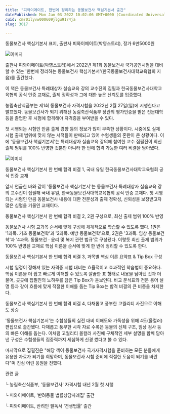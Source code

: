 ```yaml
---
title: "피와이메이트, 한번에 정리하는 동물보건사 핵심기본서 출간"
datePublished: Mon Jan 03 2022 10:02:06 GMT+0000 (Coordinated Universal Time)
cuid: cm701lyvw000609jlgu9174ja
slug: 3017

---
```



동물보건사 핵심기본서 표지, 출판사 피와이메이트(박영스토리), 정가 6만5000원

![이미지](https://cdn.hashnode.com/res/hashnode/image/upload/v1739251787381/df74728d-48b5-4e72-bd05-308e066788b3.jpeg)

출판사 피와이메이트(박영스토리)에서 2022년 제1회 동물보건사 국가공인시험을 대비할 수 있는 '한번에 정리하는 동물보건사 핵심기본서'(한국동물보건사대학교육협회 지음)를 출간했다.

이 책은 동물보건사 특례대상자 실습교육 강의 교수진의 집필과 한국동물보건사대학교육협회 공식 인증 교재로, 출제 정확성과 그에 대한 높은 신뢰도를 입증했다.

농림축산식품부는 제1회 동물보건사 자격시험을 2022년 2월 27일(일)에 시행한다고 발표했다. 동물보건사가 되기 위해선 농림축산식품부 장관의 평가인증을 받은 전문대학 등을 졸업한 후 시험에 합격해야 자격증을 부여받을 수 있다.

첫 시행되는 시험인 만큼 출제 경향 등의 정보가 많이 부족한 상황이다. 시중에도 실제 시험 출제 범위에 맞지 않는 서적들이 판매되고 있어 수험생들의 혼란이 큰 상황이다. 이에 '동물보건사 핵심기본서'는 특례대상자 실습교육 강의에 참여한 교수 집필진이 최신 출제 범위를 100% 반영한 것뿐만 아니라 한 번에 합격 가능한 여러 비결을 담아냈다.

![이미지](https://cdn.hashnode.com/res/hashnode/image/upload/v1739251789511/221a0530-c02e-495f-b511-fb3bd4fc3915.jpeg)

동물보건사 핵심기본서 한 번에 합격 비결 1, 국내 유일 한국동물보건사대학교육협회 공식 인증 교재

앞서 언급한 바와 같이 '동물보건사 핵심기본서'는 동물보건사 특례대상자 실습교육 강의 교수진이 집필해 국내 유일, 한국동물보건사대학교육협회 공식 인증 교재다. 첫 시행되는 시험인 만큼 동물보건사 내용에 대한 전문성과 출제 정확성, 신뢰성을 보장받고자 많은 심혈을 기울인 교재이다.

동물보건사 핵심기본서 한 번에 합격 비결 2, 2권 구성으로, 최신 출제 범위 100% 반영

동물보건사 시험 교과목 순서에 맞게 구성해 체계적으로 학습할 수 있도록 했다. 1권은 '1과목. 기초 동물보건학'과 '2과목. 예방 동물보건학'으로, 2권은 '3과목. 임상 동물보건학'과 '4과목. 동물보건ㆍ윤리 및 복지 관련 법규'로 구성됐다. 이렇듯 최신 출제 범위가 100% 반영된 교재로 핵심 이론을 순서에 맞게 한 번에 정리할 수 있도록 한다.

동물보건사 핵심기본서 한 번에 합격 비결 3, 과목별 핵심 이론 요약표 & Tip Box 구성

시험 일정이 정해져 있는 자격증 시험 대비는 효율적이고 효과적인 학습법이 중요하다. 핵심 이론을 더 쉽고 빠르게 이해할 수 있도록 깔끔한 표 형태로 내용을 담아낸 것과 더불어, 곳곳에 집필진의 노하우를 담은 Tip Box가 돋보인다. 비교 분석표와 전문 용어 설명 등과 같이 흐름에 맞게 적절한 이해를 돕는 Tip Box는 합격 비결의 큰 비중을 차지한다.

동물보건사 핵심기본서 한 번에 합격 비결 4, 다채롭고 풍부한 고퀄리티 사진으로 이해도 상승

'동물보건사 핵심기본서'는 수험생들의 실전 대비 이해도와 가독성을 위해 4도(올컬러) 편집으로 출간됐다. 다채롭고 풍부한 시각 자료 수록은 동물의 신체 구조, 임상 검사 등의 빠른 이해를 돕는다. 이처럼 고퀄리티 올컬러 사진에 구체적인 세부 설명을 함께 담아낸 구성은 수험생들의 집중력까지 세심하게 신경 썼다고 볼 수 있다.

마지막으로 집필진은 "해당 책이 동물보건사 국가자격시험을 준비하는 모든 분들에게 유용한 자료가 되기를 희망하며, 동물보건사 시험 준비에 적절한 도움이 되기를 바란다"며 진심 어린 응원을 전했다.

관련 글

└ 농림축산식품부, '동물보건사' 자격시험 내년 2월 첫 시행

└ 피와이메이트, ‘반려동물 법률상담사례집’ 출간

└ 피와이메이트, 반려인 필독서 ‘견생법률’ 출간
